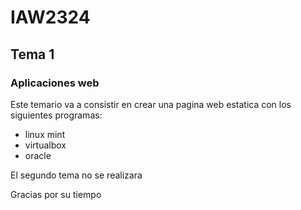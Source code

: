 # IAW2324
## Tema 1
### Aplicaciones web
Este temario va a consistir en crear una pagina web estatica con los siguientes programas:
- linux mint
- virtualbox
- oracle

El segundo tema no se realizara

Gracias por su tiempo